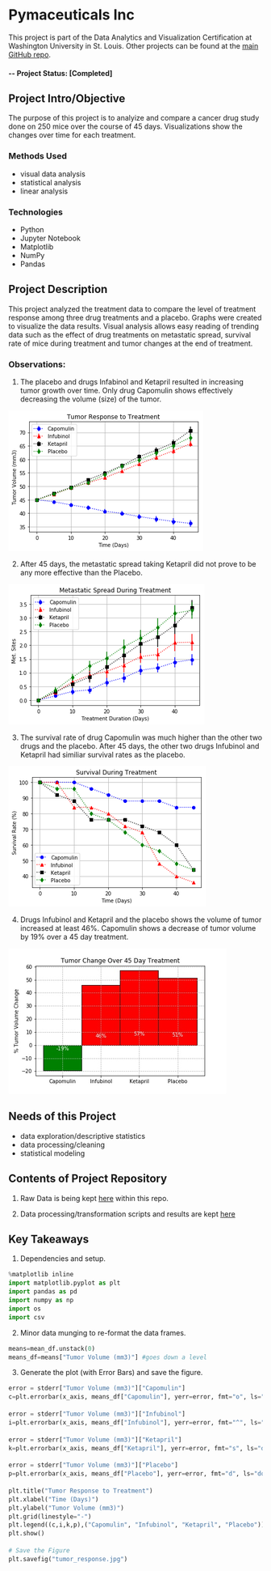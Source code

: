 # Pymaceuticals Inc
This project is part of the Data Analytics and Visualization Certification at Washington University in St. Louis.  Other projects can be found at the [main GitHub repo](https://github.com/jfandata).

#### -- Project Status: [Completed]

## Project Intro/Objective
The purpose of this project is to analyize and compare a cancer drug study done on 250 mice over the course of 45 days. Visualizations show the changes over time for each treatment. 

### Methods Used
* visual data analysis
* statistical analysis
* linear analysis

### Technologies
* Python
* Jupyter Notebook
* Matplotlib
* NumPy
* Pandas 

## Project Description
This project analyzed the treatment data to compare the level of treatment response among three drug treatments and a placebo. Graphs were created to visualize the data results. Visual analysis allows easy reading of trending data such as the effect of drug treatments on metastatic spread, survival rate of mice during treatment and tumor changes at the end of treatment. 

### Observations:

1. The placebo and drugs Infabinol and Ketapril resulted in increasing tumor growth over time. Only drug Capomulin shows effectively decreasing the volume (size) of the tumor.

![alt text](https://github.com/jfandata/MATPLOTLIB_Pymaceuticals/blob/master/Results/tumor_response.jpg "Tumor Response to Treatment")

2. After 45 days, the metastatic spread taking Ketapril did not prove to be any more effective than the Placebo. 

![alt text](https://github.com/jfandata/MATPLOTLIB_Pymaceuticals/blob/master/Results/metastatic.jpg "Metastatic Spread During Treatment")

3. The survival rate of drug Capomulin was much higher than the other two drugs and the placebo. After 45 days, the other two drugs Infubinol and Ketapril had similiar survival rates as the placebo.

![alt text](https://github.com/jfandata/MATPLOTLIB_Pymaceuticals/blob/master/Results/mouse_count.jpg "Survival During Treatment")

4. Drugs Infubinol and Ketapril and the placebo shows the volume of tumor increased at least 46%. Capomulin shows a decrease of tumor volume by 19% over a 45 day treatment.

![alt text](https://github.com/jfandata/MATPLOTLIB_Pymaceuticals/blob/master/Results/tumor_change.jpg "Tumor Change Over 45 Day Treatment")

## Needs of this Project

- data exploration/descriptive statistics
- data processing/cleaning
- statistical modeling

## Contents of Project Repository

1. Raw Data is being kept [here](https://github.com/jfandata/MATPLOTLIB_Pymaceuticals/tree/master/data) within this repo.

2. Data processing/transformation scripts and results are kept [here](https://github.com/jfandata/MATPLOTLIB_Pymaceuticals/blob/master/pymaceuticals_starter.ipynb)

## Key Takeaways

1. Dependencies and setup.
```python
%matplotlib inline
import matplotlib.pyplot as plt
import pandas as pd
import numpy as np
import os
import csv
```

2. Minor data munging to re-format the data frames.
```python
means=mean_df.unstack(0)
means_df=means["Tumor Volume (mm3)"] #goes down a level
```

3. Generate the plot (with Error Bars) and save the figure.
```python
error = stderr["Tumor Volume (mm3)"]["Capomulin"]
c=plt.errorbar(x_axis, means_df["Capomulin"], yerr=error, fmt="o", ls="dotted", color="blue")

error = stderr["Tumor Volume (mm3)"]["Infubinol"]
i=plt.errorbar(x_axis, means_df["Infubinol"], yerr=error, fmt="^", ls="dotted", color="red")

error = stderr["Tumor Volume (mm3)"]["Ketapril"]
k=plt.errorbar(x_axis, means_df["Ketapril"], yerr=error, fmt="s", ls="dotted", color="black")

error = stderr["Tumor Volume (mm3)"]["Placebo"]
p=plt.errorbar(x_axis, means_df["Placebo"], yerr=error, fmt="d", ls="dotted", color="green")

plt.title("Tumor Response to Treatment")
plt.xlabel("Time (Days)")
plt.ylabel("Tumor Volume (mm3)")
plt.grid(linestyle="-")
plt.legend((c,i,k,p),("Capomulin", "Infubinol", "Ketapril", "Placebo"))
plt.show()

# Save the Figure
plt.savefig("tumor_response.jpg")
```
